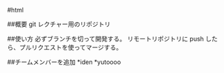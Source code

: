 #html

##概要
git レクチャー用のリポジトリ

##使い方
必ずブランチを切って開発する。
リモートリポジトリに push したら、プルリクエストを使ってマージする。

##チームメンバーを追加
*iden
*yutoooo
